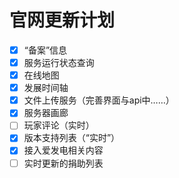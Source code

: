# 官网更新计划

* [x] “备案”信息
* [x] 服务运行状态查询
* [x] 在线地图
* [x] 发展时间轴
* [x] 文件上传服务（完善界面与api中……）
* [x] 服务器画廊
* [ ] 玩家评论（实时）
* [x] 版本支持列表（“实时”）
* [x] 接入爱发电相关内容
* [ ] 实时更新的捐助列表
